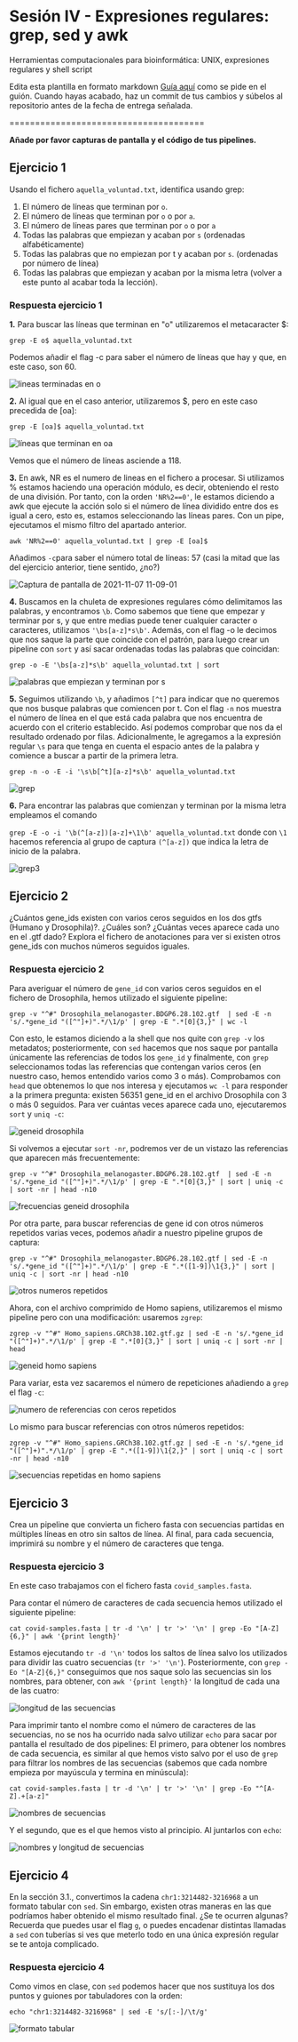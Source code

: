 # Sesión IV - Expresiones regulares: grep, sed y awk

Herramientas computacionales para bioinformática: UNIX, expresiones regulares y shell script

Edita esta plantilla en formato markdown [Guía aquí](https://guides.github.com/features/mastering-markdown/) como se pide en el guión. 
Cuando hayas acabado, haz un commit de tus cambios y súbelos al repositorio antes de la fecha de entrega señalada. 

======================================

**Añade por favor capturas de pantalla y el código de tus pipelines.**


## Ejercicio 1
Usando el fichero `aquella_voluntad.txt`, identifica usando grep:

1. El número de líneas que terminan por `o`. 
2. El número de líneas que terminan por `o` o por `a`. 
3. El número de líneas pares que terminan por `o` o por `a`
4. Todas las palabras que empiezan y acaban por `s` (ordenadas alfabéticamente)
5. Todas las palabras que no empiezan por t y acaban por `s`. (ordenadas por número de línea)
6. Todas las palabras que empiezan y acaban por la misma letra (volver a este punto al acabar toda la lección). 

### Respuesta ejercicio 1
**1.** 
Para buscar las líneas que terminan en "o" utilizaremos el metacaracter $:

`grep -E o$ aquella_voluntad.txt`

Podemos añadir el flag -c para saber el número de líneas que hay y que, en este caso, son 60.

![lineas terminadas en o](https://user-images.githubusercontent.com/92091175/140639718-01cd4c1c-2ad3-4b7f-9757-53f563722d0d.png)

**2.** Al igual que en el caso anterior, utilizaremos $, pero en este caso precedida de [oa]:

`grep -E [oa]$ aquella_voluntad.txt`

![líneas que terminan en oa](https://user-images.githubusercontent.com/92091175/140639876-d6a7e363-89ae-473f-af53-98c49f5e2f6c.png)

Vemos que el número de líneas asciende a 118.

**3.** 
En awk, NR es el numero de lineas en el fichero a procesar. Si utilizamos % estamos haciendo una operación módulo, es decir, obteniendo el resto de una división. Por tanto, con la orden `'NR%2==0'`, le estamos diciendo a awk que ejecute la acción solo si el número de línea dividido entre dos es igual a cero, esto es, estamos seleccionando las líneas pares. Con un pipe, ejecutamos el mismo filtro del apartado anterior.

`awk 'NR%2==0' aquella_voluntad.txt | grep -E [oa]$`

Añadimos `-c`para saber el número total de líneas: 57 (casi la mitad que las del ejercicio anterior, tiene sentido, ¿no?)

![Captura de pantalla de 2021-11-07 11-09-01](https://user-images.githubusercontent.com/92091175/140640745-fba9010f-2ccb-4086-b2ca-22bc9ea5a9c8.png)

**4.** Buscamos en la chuleta de expresiones regulares cómo delimitamos las palabras, y encontramos `\b`. Como sabemos que tiene que empezar y terminar por s, y que entre medias puede tener cualquier caracter o caracteres, utilizamos `'\bs[a-z]*s\b'`. Además, con el flag -o le decimos que nos saque la parte que coincide con el patrón, para luego crear un pipeline con `sort` y así sacar ordenadas todas las palabras que coincidan:

`grep -o -E '\bs[a-z]*s\b' aquella_voluntad.txt | sort`

![palabras que empiezan y terminan por s](https://user-images.githubusercontent.com/92091175/140641738-bb1cb224-775a-4f93-9988-3cf763f99217.png)

**5.** Seguimos utilizando `\b`, y añadimos `[^t]` para indicar que no queremos que nos busque palabras que comiencen por t. Con el flag `-n` nos muestra el número de línea en el que está cada palabra que nos encuentra de acuerdo con el criterio establecido. Así podemos comprobar que nos da el resultado ordenado por filas. Adicionalmente, le agregamos a la expresión regular `\s` para que tenga en cuenta el espacio antes de la palabra y comience a buscar a partir de la primera letra.

`grep -n -o -E -i '\s\b[^t][a-z]*s\b' aquella_voluntad.txt`


![grep](https://user-images.githubusercontent.com/92113066/140740660-c345cdbe-5b6c-4efe-9092-bea3073732fe.png)

**6.** Para encontrar las palabras que comienzan y terminan por la misma letra empleamos el comando 

`grep -E -o -i '\b(^[a-z])[a-z]+\1\b' aquella_voluntad.txt` donde con `\1` hacemos referencia al grupo de captura `(^[a-z])` que indica la letra de inicio de la palabra.

![grep3](https://user-images.githubusercontent.com/92113066/141787111-efba0c8c-f4b6-4a6a-835f-713de46da2bb.png)



## Ejercicio 2
¿Cuántos gene_ids existen con varios ceros seguidos en los dos gtfs (Humano y Drosophila)?. ¿Cuáles son? ¿Cuántas veces aparece cada uno en el .gtf dado?
Explora el fichero de anotaciones para ver si existen otros gene_ids con muchos números seguidos iguales.

### Respuesta ejercicio 2

Para averiguar el número de `gene_id` con varios ceros seguidos en el fichero de Drosophila, hemos utilizado el siguiente pipeline:

`grep -v "^#" Drosophila_melanogaster.BDGP6.28.102.gtf  | sed -E -n 's/.*gene_id "([^"]+)".*/\1/p' | grep -E ".*[0]{3,}" | wc -l`

Con esto, le estamos diciendo a la shell que nos quite con `grep -v` los metadatos; posteriormente, con  `sed` hacemos que nos saque por pantalla únicamente las referencias de todos los `gene_id` y finalmente, con `grep` seleccionamos todas las referencias que contengan varios ceros (en nuestro caso, hemos entendido varios como 3 o más). Comprobamos con `head` que obtenemos lo que nos interesa y ejecutamos `wc -l` para responder a la primera pregunta: existen 56351 gene_id en el archivo Drosophila con 3 o más 0 seguidos.
Para ver cuántas veces aparece cada uno, ejecutaremos `sort` y `uniq -c`:

![geneid drosophila](https://user-images.githubusercontent.com/92091175/141675420-df088caa-6eee-4fae-b5bd-e40a1f7c6f31.png)

Si volvemos a ejecutar `sort -nr`, podremos ver de un vistazo las referencias que aparecen más frecuentemente:

`grep -v "^#" Drosophila_melanogaster.BDGP6.28.102.gtf  | sed -E -n 's/.*gene_id "([^"]+)".*/\1/p' | grep -E ".*[0]{3,}" | sort | uniq -c | sort -nr | head -n10`

![frecuencias geneid drosophila](https://user-images.githubusercontent.com/92091175/141675581-d56fd42f-7e64-4220-91a0-4c21d2bb0ee8.png)

Por otra parte, para buscar referencias de gene id con otros números repetidos varias veces, podemos añadir a nuestro pipeline grupos de captura:

`grep -v "^#" Drosophila_melanogaster.BDGP6.28.102.gtf | sed -E -n 's/.*gene_id "([^"]+)".*/\1/p' | grep -E ".*([1-9])\1{3,}" | sort | uniq -c | sort -nr | head -n10`

![otros numeros repetidos](https://user-images.githubusercontent.com/92091175/141968265-bf9ba26f-7629-4d97-b104-7fa0fe29fb73.png)


Ahora, con el archivo comprimido de Homo sapiens, utilizaremos el mismo pipeline pero con una modificación: usaremos `zgrep`:

`zgrep -v "^#" Homo_sapiens.GRCh38.102.gtf.gz | sed -E -n 's/.*gene_id "([^"]+)".*/\1/p' | grep -E ".*[0]{3,}" | sort | uniq -c | sort -nr | head`


![geneid homo sapiens](https://user-images.githubusercontent.com/92091175/141676645-3ae55f9f-8d45-4533-9fa3-9a06e7ab48a5.png)

Para variar, esta vez sacaremos el número de repeticiones añadiendo a `grep` el flag `-c`:

![numero de referencias con ceros repetidos](https://user-images.githubusercontent.com/92091175/141970935-10ef682e-fe1f-4180-bacb-db51dcea362e.png)


Lo mismo para buscar referencias con otros números repetidos:

`zgrep -v "^#" Homo_sapiens.GRCh38.102.gtf.gz | sed -E -n 's/.*gene_id "([^"]+)".*/\1/p' | grep -E ".*([1-9])\1{2,}" | sort | uniq -c | sort -nr | head -n10`

![secuencias repetidas en homo sapiens](https://user-images.githubusercontent.com/92091175/141969966-dc292714-b8fa-4ac2-90b6-db8bd831f7a4.png)


## Ejercicio 3

Crea un pipeline que convierta un fichero fasta con secuencias partidas en múltiples líneas en otro sin saltos de línea. 
Al final, para cada secuencia, imprimirá su nombre y el número de caracteres que tenga. 

### Respuesta ejercicio 3

En este caso trabajamos con el fichero fasta `covid_samples.fasta`.

Para contar el número de caracteres de cada secuencia hemos utilizado el siguiente pipeline:

`cat covid-samples.fasta | tr -d '\n' | tr '>' '\n' | grep -Eo "[A-Z]{6,}" | awk '{print length}'`

Estamos ejecutando `tr -d '\n'` todos los saltos de línea salvo los utilizados para dividir las cuatro secuencias (`tr '>' '\n'`). Posteriormente, con `grep -Eo "[A-Z]{6,}"` conseguimos que nos saque solo las secuencias sin los nombres, para obtener, con `awk '{print length}'` la longitud de cada una de las cuatro:

![longitud de las secuencias](https://user-images.githubusercontent.com/92091175/142162472-ed907491-4322-4dc2-a7b6-3534d6b3d19b.png)

Para imprimir tanto el nombre como el número de caracteres de las secuencias, no se nos ha ocurrido nada salvo utilizar `echo` para sacar por pantalla el resultado de dos pipelines: 
El primero, para obtener los nombres de cada secuencia, es similar al que hemos visto salvo por el uso de `grep` para filtrar los nombres de las secuencias (sabemos que cada nombre empieza por mayúscula y termina en minúscula):

`cat covid-samples.fasta | tr -d '\n' | tr '>' '\n' | grep -Eo "^[A-Z].+[a-z]"`

![nombres de secuencias](https://user-images.githubusercontent.com/92091175/142166089-42a33e5e-d26c-48b9-ac5d-2e2b7adf598b.png)

Y el segundo, que es el que hemos visto al principio. Al juntarlos con `echo`:

![nombres y longitud de secuencias](https://user-images.githubusercontent.com/92091175/142168971-05e652b6-c289-4baf-bb00-d07329a8a1a9.png)



## Ejercicio 4
En la sección 3.1., convertimos la cadena `chr1:3214482-3216968` a un formato tabular con `sed`. Sin embargo, existen otras maneras en las que podríamos haber obtenido el mismo resultado final. ¿Se te ocurren algunas? Recuerda que puedes usar el flag `g`, o puedes encadenar distintas llamadas a `sed` con tuberías si ves que meterlo todo en una única expresión regular se te antoja complicado. 

### Respuesta ejercicio 4

Como vimos en clase, con `sed` podemos hacer que nos sustituya los dos puntos y guiones por tabuladores con la orden: 

`echo "chr1:3214482-3216968" | sed -E 's/[:-]/\t/g'`

![formato tabular](https://user-images.githubusercontent.com/92091175/141677420-423efa8f-583e-435e-972f-0f5ff5db6508.png)

